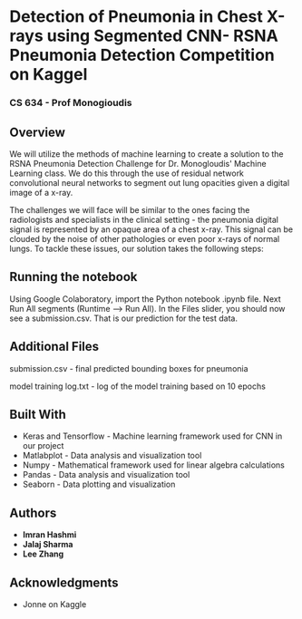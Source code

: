 # Detection of Pneumonia in Chest X-rays using Segmented CNN- RSNA Pneumonia Detection Competition on Kaggel
### CS 634 - Prof Monogioudis

## Overview
We will utilize the methods of machine learning to create a solution to the RSNA Pneumonia Detection Challenge for Dr. Monogloudis' Machine Learning class. We do this through the use of residual network convolutional neural networks to segment out lung opacities given a digital image of a x-ray. 

The challenges we will face will be similar to the ones facing the radiologists and specialists in the clinical setting - the pneumonia digital signal is represented by an opaque area of a chest x-ray. This signal can be clouded by the noise of other pathologies or even poor x-rays of normal lungs. To tackle these issues, our solution takes the following steps:
## Running the notebook

Using Google Colaboratory, import the Python notebook .ipynb file. Next Run All segments (Runtime --> Run All). In the Files slider, you should now see a submission.csv. That is our prediction for the test data. 

## Additional Files
submission.csv - final predicted bounding boxes for pneumonia

model training log.txt - log of the model training based on 10 epochs

## Built With

* Keras and Tensorflow - Machine learning framework used for CNN in our project
* Matlabplot - Data analysis and visualization tool
* Numpy - Mathematical framework used for linear algebra calculations
* Pandas - Data analysis and visualization tool
* Seaborn - Data plotting and visualization


## Authors

* **Imran Hashmi**
* **Jalaj Sharma**
* **Lee Zhang**

## Acknowledgments

* Jonne on Kaggle
